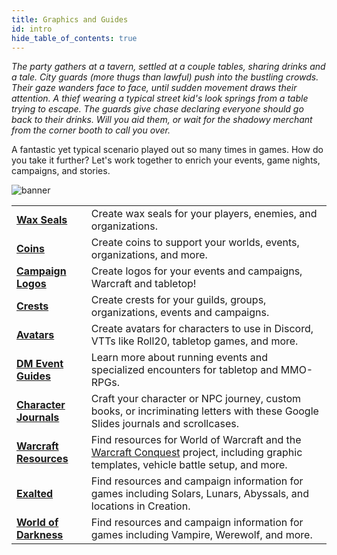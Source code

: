 ```yaml
---
title: Graphics and Guides
id: intro
hide_table_of_contents: true
---
```


*The party gathers at a tavern, settled at a couple tables, sharing drinks and a tale. City guards (more thugs than lawful) push into the bustling crowds. Their gaze wanders face to face, until sudden movement draws their attention. A thief wearing a typical street kid's look springs from a table trying to escape. The guards give chase declaring everyone should go back to their drinks. Will you aid them, or wait for the shadowy merchant from the corner booth to call you over.*

A fantastic yet typical scenario played out so many times in games. How do you take it further? Let's work together to enrich your events, game nights, campaigns, and stories.

![banner](/img/landing/banner-resources.png)

<div class="info-rows">

| | |
| -- | -- |
| [**Wax Seals**](/docs/photoshop/wax-seals) | Create wax seals for your players, enemies, and organizations. |
| [**Coins**](/docs/photoshop/coins) | Create coins to support your worlds, events, organizations, and more. |
| [**Campaign Logos**](/docs/photoshop/wow-logo) | Create logos for your events and campaigns, Warcraft and tabletop! |
| [**Crests**](/docs/photoshop/crest) | Create crests for your guilds, groups, organizations, events and campaigns. |
| [**Avatars**](/docs/photoshop/avatars) | Create avatars for characters to use in Discord, VTTs like Roll20, tabletop games, and more. |
| [**DM Event Guides**](/docs/events-campaigns) | Learn more about running events and specialized encounters for tabletop and MMO-RPGs. |
| [**Character Journals**](/docs/photoshop/adventure-journal) | Craft your character or NPC journey, custom books, or incriminating letters with these Google Slides journals and scrollcases. |
| [**Warcraft Resources**](/docs/warcraft/intro) | Find resources for World of Warcraft and the [Warcraft Conquest](/Conquest) project, including graphic templates, vehicle battle setup, and more. |
| [**Exalted**](/docs/exalted/resources) | Find resources and campaign information for games including Solars, Lunars, Abyssals, and locations in Creation. |
| [**World of Darkness**](/docs/w-o-d/intro) | Find resources and campaign information for games including Vampire, Werewolf, and more.|

</div>

